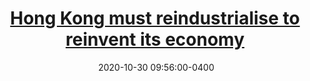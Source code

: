 ---
layout: post
title: <a href='https://www.scmp.com/comment/opinion/article/3107290/hong-kong-must-reindustrialise-reinvent-its-economy' target="_blank">Hong Kong must reindustrialise to reinvent its economy</a> 
date:  2020-10-30 09:56:00-0400
description: With neighbour Shenzhen poised to pull ahead, Hong Kong needs an economic transformation of its own -- it must end its reliance on the financial industry. The city should focus on creating rewarding, good-paying jobs that benefit more than a few by upgrading its workforce and developing a new manufacturing sector based on science and technology. 
tags: HongKong 
categories: English
---